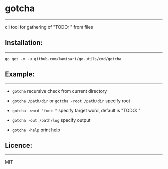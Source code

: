 # gotcha
--------
cli tool for gathering of "TODO: " from files


## Installation:
----------------
```
go get -v -u github.com/kamisari/go-utils/cmd/gotcha
```

## Example:
-----------
- `gotcha` recursive check from current directory
- `gotcha /path/dir` or `gotcha -root /path/dir` specify root
- `gotcha -word "func "` specify target word, default is "TODO: "
- `gotcha -out /path/log` specify output

- `gotcha -help` print help

## Licence:
-----------
MIT
